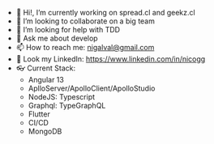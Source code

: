 - 🔭 Hi!, I’m currently working on spread.cl and geekz.cl
- 👯 I’m looking to collaborate on a big team
- 🤔 I’m looking for help with TDD
- 💬 Ask me about develop
- 📫 How to reach me: nigalval@gmail.com
- 💼 Look my LinkedIn: https://www.linkedin.com/in/nicogg
- 👓 Current Stack:
  - Angular 13
  - AplloServer/ApolloClient/ApolloStudio
  - NodeJS: Typescript
  - Graphql: TypeGraphQL
  - Flutter
  - CI/CD
  - MongoDB
